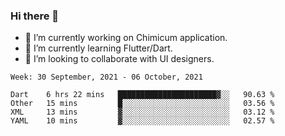 ### Hi there 👋

<!--
**devcat37/devcat37** is a ✨ _special_ ✨ repository because its `README.md` (this file) appears on your GitHub profile.-->


- 🔭 I’m currently working on Chimicum application.
- 🌱 I’m currently learning Flutter/Dart.
- 👯 I’m looking to collaborate with UI designers.
<!-- - 🤔 I’m looking for help with ... -->

<!--START_SECTION:waka-->
```text
Week: 30 September, 2021 - 06 October, 2021

Dart    6 hrs 22 mins   ██████████████████████▓░░   90.63 % 
Other   15 mins         █░░░░░░░░░░░░░░░░░░░░░░░░   03.56 % 
XML     13 mins         ▓░░░░░░░░░░░░░░░░░░░░░░░░   03.12 % 
YAML    10 mins         ▓░░░░░░░░░░░░░░░░░░░░░░░░   02.57 % 
```
<!--END_SECTION:waka-->
